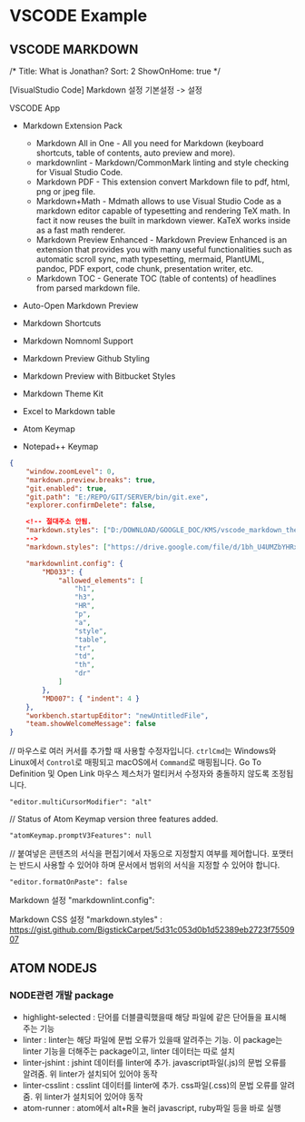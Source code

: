 # VSCODE Example

## VSCODE MARKDOWN

/*
Title: What is Jonathan?
Sort: 2
ShowOnHome: true
*/

[VisualStudio Code]
Markdown 설정
기본설정 -> 설정

VSCODE App

- Markdown Extension Pack
    - Markdown All in One - All you need for Markdown (keyboard shortcuts, table of contents, auto preview and more).
    - markdownlint - Markdown/CommonMark linting and style checking for Visual Studio Code.
    - Markdown PDF - This extension convert Markdown file to pdf, html, png or jpeg file.
    - Markdown+Math - Mdmath allows to use Visual Studio Code as a markdown editor capable of typesetting and rendering TeX math. In fact it now reuses the built in markdown viewer. KaTeX works inside as a fast math renderer.
    - Markdown Preview Enhanced - Markdown Preview Enhanced is an extension that provides you with many useful functionalities such as automatic scroll sync, math typesetting, mermaid, PlantUML, pandoc, PDF export, code chunk, presentation writer, etc.
    - Markdown TOC - Generate TOC (table of contents) of headlines from parsed markdown file.

- Auto-Open Markdown Preview
- Markdown Shortcuts

- Markdown Nomnoml Support
- Markdown Preview Github Styling
- Markdown Preview with Bitbucket Styles
- Markdown Theme Kit
- Excel to Markdown table

- Atom Keymap
- Notepad++ Keymap

```json
{
    "window.zoomLevel": 0,
    "markdown.preview.breaks": true,
    "git.enabled": true,
    "git.path": "E:/REPO/GIT/SERVER/bin/git.exe",
    "explorer.confirmDelete": false,

    <!-- 절대주소 안됨.
    "markdown.styles": ["D:/DOWNLOAD/GOOGLE_DOC/KMS/vscode_markdown_theme/github-markdown.css"],
    -->
    "markdown.styles": ["https://drive.google.com/file/d/1bh_U4UMZbYHRxW3YbVQ0TtYb2paFEss2/view?usp=sharing"],

    "markdownlint.config": {
        "MD033": {
            "allowed_elements": [
                "h1",
                "h3",
                "HR",
                "p",
                "a",
                "style",
                "table",
                "tr",
                "td",
                "th",
                "dr"
            ]
        },
        "MD007": { "indent": 4 }
    },
    "workbench.startupEditor": "newUntitledFile",
    "team.showWelcomeMessage": false
}
```

// 마우스로 여러 커서를 추가할 때 사용할 수정자입니다. `ctrlCmd`는 Windows와 Linux에서 `Control`로 매핑되고 macOS에서 `Command`로 매핑됩니다. Go To Definition 및 Open Link 마우스 제스처가 멀티커서 수정자와 충돌하지 않도록 조정됩니다.

```"editor.multiCursorModifier": "alt"```

// Status of Atom Keymap version three features added.

```"atomKeymap.promptV3Features": null```

// 붙여넣은 콘텐츠의 서식을 편집기에서 자동으로 지정할지 여부를 제어합니다. 포맷터는 반드시 사용할 수 있어야 하며 문서에서 범위의 서식을 지정할 수 있어야 합니다.

```"editor.formatOnPaste": false```

Markdown 설정
"markdownlint.config":

Markdown CSS 설정
"markdown.styles" : <https://gist.github.com/BigstickCarpet/5d31c053d0b1d52389eb2723f7550907>


## ATOM NODEJS

### NODE관련 개발 package

- highlight-selected : 단어를 더블클릭했을때 해당 파일에 같은 단어들을 표시해 주는 기능
- linter : linter는 해당 파일에 문법 오류가 있을때 알려주는 기능. 이 package는 linter 기능을 더해주는 package이고, linter 데이터는 따로 설치
- linter-jshint : jshint 데이터를 linter에 추가. javascript파일(.js)의 문법 오류를 알려줌. 위 linter가 설치되어 있어야 동작
- linter-csslint : csslint 데이터를 linter에 추가. css파일(.css)의 문법 오류를 알려줌. 위 linter가 설치되어 있어야 동작
- atom-runner : atom에서 alt+R을 눌러 javascript, ruby파일 등을 바로 실행
